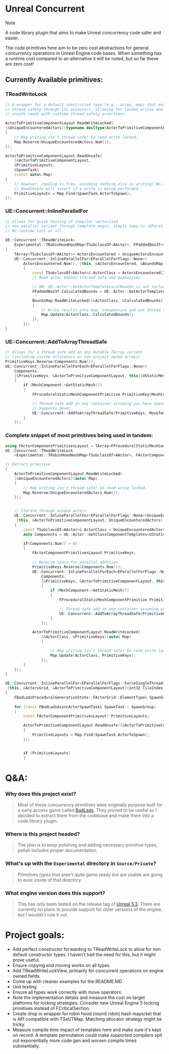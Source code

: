 # Unreal Concurrent
> [!NOTE]
> A code library plugin that aims to make Unreal concurrency code safer and easier.

The code primitives here aim to be zero cost abstractions for general concurrency operations in Unreal Engine code bases.
When something has a runtime cost compared to an alternative it will be noted, but so far these are zero cost!

## Currently Available primitives:
### TReadWriteLock<FYourType>
```cpp
// A wrapper for a default constructed type (e.g., array, map) that ensures
// thread safety through its accessors, allowing for locked writes and
// unsafe reads with runtime thread safety assertions.

ActorToPrimitiveComponentLayout.ReadWriteLocked(
[&UniqueEncounteredActors](typename decltype(ActorToPrimitiveComponentLayout)::ElementType& Map)
{
	// Map writing isn't thread safe! So read write locked.
	Map.Reserve(UniqueEncounteredActors.Num());
});
```


```cpp
ActorToPrimitiveComponentLayout.ReadUnsafe(
	[&ActorToPrimitiveComponentLayout, 
	&PrimitiveLayouts, 
	&SpawnTask]
	(const auto& Map)
{
	// However, reading is free, assuming nothing else is writing! No lock required.
	// ReadUnsafe will assert if a write is being performed.
	PrimitiveLayouts = Map.Find(SpawnTask.ActorToSpawn);
});
```

### UE::Concurrent::InlineParallelFor
```cpp
// Allows for quick testing of compiler vectorized
// non parallel variant through template magic, simply swap to <EParallelForFlags::ForceSingleThread>
// No runtime cost at all.

UE::Concurrent::TReadWriteLock<
	Experimental::TRobinHoodHashMap<TSubclassOf<AActor>, FPaddedBox3f>> BoundsMap;
{
	TArray<TSubclassOf<AActor>> ActorsEncountered = UniqueActorsEncountered.Array();
	UE::Concurrent::InlineParallelFor<EParallelForFlags::None>(
		ActorsEncountered.Num(), [this, &ActorsEncountered, &BoundsMap](int32 Index)
		{
			const TSubclassOf<AActor>& ActorClass = ActorsEncountered[Index];
			// Read actor bounds (thread safe and expensive)

			// NB: UE::Actor::GetActorTemplateLocalBounds is not included! 
			FPaddedBox3f CalculatedBounds = UE::Actor::GetActorTemplateLocalBounds(ActorClass);

			BoundsMap.ReadWriteLocked([&ActorClass, &CalculatedBounds](auto& Map)
			{
				// Write results into map, inexpensive and not thread safe.
				Map.Update(ActorClass, CalculatedBounds);
			});
		});
}
```

### UE::Concurrent::AddToArrayThreadSafe 
```cpp
// Allows for a thread safe add on any mutable TArray variant 
// (including custom allocators or non project owned arrays) 
PrimitiveKeys.Reserve(Components.Num());
UE::Concurrent::InlineParallelForEach<EParallelForFlags::None>(
	Components,
	[&PrimitiveKeys, &ActorToPrimitiveComponentLayout, this](UStaticMeshComponent* MeshComponent)
	{
		if (MeshComponent->GetStaticMesh())
		{
			FProceduralStaticMeshComponentPrimitive PrimitiveKey(MeshComponent);

			// Thread-safe add on any container assuming you have space reserved.
			// Supports move!
			UE::Concurrent::AddToArrayThreadSafe(PrimitiveKeys, MoveTemp(PrimitiveKey));
		}
	});

```


### Complete snippet of most primitives being used in tandem:

```cpp
using FActorComponentPrimitivesLayout = TArray<FProceduralStaticMeshComponentPrimitive, TInlineAllocator<3>>;
UE::Concurrent::TReadWriteLock
	<Experimental::TRobinHoodHashMap<TSubclassOf<AActor>, FActorComponentPrimitivesLayout>> ActorToPrimitiveComponentLayout;

// Extract primitive 
{
	ActorToPrimitiveComponentLayout.ReadWriteLocked(
	[&UniqueEncounteredActors](auto& Map)
	{
		// Map writing isn't thread safe! So read write locked.
		Map.Reserve(UniqueEncounteredActors.Num());
	});


	// Iterate through unique actors
	UE::Concurrent::InlineParallelFor<EParallelForFlags::None>(UniqueEncounteredActors.Num(),
	 [this, &ActorToPrimitiveComponentLayout, UniqueEncounteredActors](int32 Index)
	{
		const TSubclassOf<AActor>& ActorClass = UniqueEncounteredActors[Index];
		auto Components = UE::Actor::GetClassComponentTemplates<UStaticMeshComponent>(ActorClass);

		if(Components.Num() > 0)
		{
			FActorComponentPrimitivesLayout PrimitiveKeys;
			
			// Reserve space for parallel addition.
			PrimitiveKeys.Reserve(Components.Num());
			UE::Concurrent::InlineParallelForEach<EParallelForFlags::None>(
				Components,
				[&PrimitiveKeys, &ActorToPrimitiveComponentLayout, this](UStaticMeshComponent* MeshComponent)
				{
					if (MeshComponent->GetStaticMesh())
					{
						FProceduralStaticMeshComponentPrimitive PrimitiveKey(MeshComponent);

						// Thread safe add on any container assuming you have space reserved.
						UE::Concurrent::AddToArrayThreadSafe(PrimitiveKeys, MoveTemp(PrimitiveKey));
					}
				});

			ActorToPrimitiveComponentLayout.ReadWriteLocked(
				[&ActorClass, &PrimitiveKeys](auto& Map)
				{

					// Map writing isn't thread safe! So read write locked.
					Map.Update(ActorClass, PrimitiveKeys);
				});
		}
	});
}

UE::Concurrent::InlineParallelFor<EParallelForFlags::ForceSingleThread>(ActorsGrid.GetData().Num(),
 [this, &ActorsGrid, &ActorToPrimitiveComponentLayout](int32 TileIndex)
{
	FBadLadsProceduralGenerationState::FActorGrid::ElementType& SpawnGroup = ActorsGrid.GetData()[TileIndex];
	
	for (const FBadLadsAsyncActorSpawnTask& SpawnTask : SpawnGroup)
	{
		const FActorComponentPrimitivesLayout* PrimitiveLayouts;

		ActorToPrimitiveComponentLayout.ReadUnsafe([&ActorToPrimitiveComponentLayout, &PrimitiveLayouts, &SpawnTask](const auto& Map)
		{
			PrimitiveLayouts = Map.Find(SpawnTask.ActorToSpawn);
		});


		if (PrimitiveLayouts)
		{
```

# Q&A:
### Why does this project exist?
> Most of these concurrency primitives were originally purpose built for a early access game called [BadLads](https://badlads.chemicalheads.com/). They proved to be useful so I decided to extract them from the codebase and make them into a code library plugin.

### Where is this project headed?
> The plan is to keep polishing and adding necessary primitive types, polish includes proper documentation.

### What's up with the `Experimental` directory in `Source/Private`?
> Primitives types that aren't quite game ready but are usable are going to exist inside of that directory.

### What engine version does this support?
> This has only been tested on the release tag of [Unreal 5.3](https://github.com/EpicGames/UnrealEngine/commit/072300df18a94f18077ca20a14224b5d99fee872). There are currently no plans to provide support for older versions of the engine, but I wouldn't rule it out.
# Project goals:
- Add perfect constructor forwarding to TReadWriteLock to allow for non default constructor types. I haven't had the need for this, but it might prove useful. 
- Ensure copying and moving works on all types. 
- Add TReadWriteLockView, primarily for concurrent operations on engine owned fields.
- Come up with cleaner examples for the README.MD
- Unit testing
- Ensure all types work correctly with move operators.
- Note the implementation details and measure the cost on target platforms for locking strategies. Consider new Unreal Engine 5 locking primitives instead of FCriticalSection.
- Create drop in wrapper for robin hood (round robin) hash maps/set that is API compatible with TSet/TMap. Matching allocator strategy might be tricky. 
- Measure compile time impact of templates here and make sure it's kept on record. A template permutation could make supported compilers spit out exponentially more code gen and worsen compile times substantially. 
